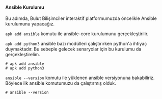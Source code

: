 #### Ansible Kurulumu  
Bu adımda, Bulut Bilişimciler interaktif platformumuzda öncelikle Ansible kurulumunu yapacağız.


`apk add ansible` komutu ile ansible-core kurulumunu gerçekleştirilir.

`apk add python3` ansible bazı modülleri çalıştırırken python'a ihtiyaç duymaktadır. Bu sebeple gelecek senaryolar için bu kurulumu da gerçekleştirelim. 

````
# apk add ansible
# apk add python3
````

`ansible --version` komutu ile yüklenen ansible versiyonuna bakabiliriz. Böylece ilk ansible komutumuzu da çalıştırmış olduk.

````
# ansible --version
````  

